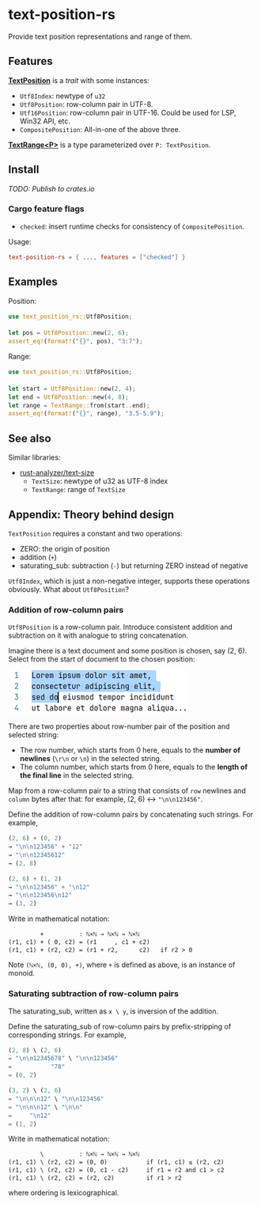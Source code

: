 # text-position-rs

Provide text position representations and range of them.

## Features

**[TextPosition](./src/position.rs)** is a *trait* with some instances:

- `Utf8Index`: newtype of `u32`
- `Utf8Position`: row-column pair in UTF-8.
- `Utf16Position`: row-column pair in UTF-16. Could be used for LSP, Win32 API, etc.
- `CompositePosition`: All-in-one of the above three.

**[TextRange&lt;P&gt;](./src/range.rs)** is a type parameterized  over `P: TextPosition`.

## Install

*TODO: Publish to crates.io*

### Cargo feature flags

- `checked`: insert runtime checks for consistency of `CompositePosition`.

Usage:

```toml
text-position-rs = { ..., features = ["checked"] }
```

## Examples

Position:

```rust
use text_position_rs::Utf8Position;

let pos = Utf8Position::new(2, 6);
assert_eq!(format!("{}", pos), "3:7");
```

Range:

```rust
use text_position_rs::Utf8Position;

let start = Utf8Position::new(2, 4);
let end = Utf8Position::new(4, 8);
let range = TextRange::from(start..end);
assert_eq!(format!("{}", range), "3.5-5.9");
```

## See also

Similar libraries:

- [rust-analyzer/text-size](https://github.com/rust-analyzer/text-size)
    - `TextSize`: newtype of u32 as UTF-8 index
    - `TextRange`: range of `TextSize`

## Appendix: Theory behind design

`TextPosition` requires a constant and two operations:

- ZERO: the origin of position
- addition (`+`)
- saturating_sub: subtraction (`-`) but returning ZERO instead of negative

`Utf8Index`, which is just a non-negative integer, supports these operations obviously. What about `Utf8Position`?

### Addition of row-column pairs

`Utf8Position` is a row-column pair. Introduce consistent addition and subtraction on it with analogue to string concatenation.

Imagine there is a text document and some position is chosen, say (2, 6). Select from the start of document to the chosen position:

![](./docs/images/text-with-selection.png)

There are two properties about row-number pair of the position and selected string:

- The row number, which starts from 0 here, equals to the **number of newlines** (`\r\n` or `\n`) in the selected string.
- The column number, which starts from 0 here, equals to the **length of the final line** in the selected string.

Map from a row-column pair to a string that consists of `row` newlines and `column` bytes after that: for example, (2, 6) <-> `"\n\n123456"`.

Define the addition of row-column pairs by concatenating such strings. For example,

```rust
(2, 6) + (0, 2)
→ "\n\n123456" + "12"
→ "\n\n12345612"
→ (2, 8)
```

```rust
(2, 6) + (1, 2)
→ "\n\n123456" + "\n12"
→ "\n\n123456\n12"
→ (3, 2)
```

Write in mathematical notation:

```
         +          : ℕ×ℕ → ℕ×ℕ → ℕ×ℕ
(r1, c1) + ( 0, c2) = (r1     , c1 + c2)
(r1, c1) + (r2, c2) = (r1 + r2,      c2)   if r2 > 0
```

Note `(ℕ×ℕ, (0, 0), +)`, where `+` is defined as above, is an instance of monoid.

### Saturating subtraction of row-column pairs

The saturating_sub, written as `x \ y`, is inversion of the addition.

Define the saturating_sub of row-column pairs by prefix-stripping of corresponding strings. For example,

```rust
(2, 8) \ (2, 6)
= "\n\n12345678" \ "\n\n123456"
=           "78"
= (0, 2)
```

```rust
(3, 2) \ (2, 6)
= "\n\n\n12" \ "\n\n123456"
= "\n\n\n12" \ "\n\n"
=     "\n12"
= (1, 2)
```

Write in mathematical notation:

```
         \          : ℕ×ℕ → ℕ×ℕ → ℕ×ℕ
(r1, c1) \ (r2, c2) = (0, 0)           if (r1, c1) ≤ (r2, c2)
(r1, c1) \ (r2, c2) = (0, c1 - c2)     if r1 = r2 and c1 > c2
(r1, c1) \ (r2, c2) = (r2, c2)         if r1 > r2
```

where ordering is lexicographical.
